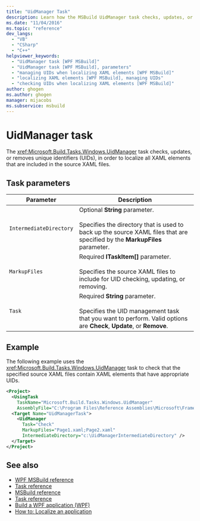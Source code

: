 ```yaml
---
title: "UidManager Task"
description: Learn how the MSBuild UidManager task checks, updates, or removes unique identifiers (UIDs), to localize all XAML elements in the source XAML files.
ms.date: "11/04/2016"
ms.topic: "reference"
dev_langs:
  - "VB"
  - "CSharp"
  - "C++"
helpviewer_keywords:
  - "UidManager task [WPF MSBuild]"
  - "UidManager task [WPF MSBuild], parameters"
  - "managing UIDs when localizing XAML elements [WPF MSBuild]"
  - "localizing XAML elements [WPF MSBuild], managing UIDs"
  - "checking UIDs when localizing XAML elements [WPF MSBuild]"
author: ghogen
ms.author: ghogen
manager: mijacobs
ms.subservice: msbuild
---
```

# UidManager task

The <xref:Microsoft.Build.Tasks.Windows.UidManager> task checks, updates, or removes unique identifiers (UIDs), in order to localize all XAML elements that are included in the source XAML files.

## Task parameters

| Parameter | Description |
|-------------------------| - |
| `IntermediateDirectory` | Optional **String** parameter.<br /><br /> Specifies the directory that is used to back up the source XAML files that are specified by the **MarkupFiles** parameter. |
| `MarkupFiles` | Required **ITaskItem[]** parameter.<br /><br /> Specifies the source XAML files to include for UID checking, updating, or removing. |
| `Task` | Required **String** parameter.<br /><br /> Specifies the UID management task that you want to perform. Valid options are **Check**, **Update**, or **Remove**. |

## Example

 The following example uses the <xref:Microsoft.Build.Tasks.Windows.UidManager> task to check that the specified source XAML files contain XAML elements that have appropriate UIDs.

```xml
<Project>
  <UsingTask
    TaskName="Microsoft.Build.Tasks.Windows.UidManager"
    AssemblyFile="C:\Program Files\Reference Assemblies\Microsoft\Framework\v3.0\PresentationBuildTasks.dll" />
  <Target Name="UidManagerTask">
    <UidManager
      Task="Check"
      MarkupFiles="Page1.xaml;Page2.xaml"
      IntermediateDirectory="c:\UidManagerIntermediateDirectory" />
  </Target>
</Project>
```

## See also

- [WPF MSBuild reference](../msbuild/wpf-msbuild-reference.md)
- [Task reference](../msbuild/wpf-msbuild-task-reference.md)
- [MSBuild reference](../msbuild/msbuild-reference.md)
- [Task reference](../msbuild/msbuild-task-reference.md)
- [Build a WPF application (WPF)](/dotnet/framework/wpf/app-development/building-a-wpf-application-wpf)
- [How to: Localize an application](/dotnet/framework/wpf/advanced/how-to-localize-an-application)